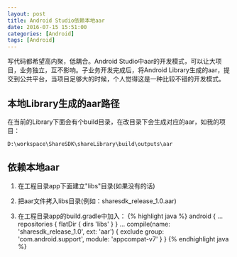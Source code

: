 ```yaml
---
layout: post
title: Android Studio依赖本地aar
date: 2016-07-15 15:51:00
categories: [Android]
tags: [Android]
---
```


写代码都希望高内聚，低耦合。Android Studio中aar的开发模式，可以让大项目，业务独立，互不影响。子业务开发完成后，将Android Library生成的aar，提交到公共平台，当项目足够大的时候，个人觉得这是一种比较不错的开发模式。
<!--more-->

## 本地Library生成的aar路径
在当前的Library下面会有个build目录，在改目录下会生成对应的aar，如我的项目：

    D:\workspace\ShareSDK\shareLibrary\build\outputs\aar

## 依赖本地aar

1. 在工程目录app下面建立"libs"目录(如果没有的话)

2. 把aar文件拷入libs目录(例如：sharesdk_release_1.0.aar)

3. 在工程目录app的build.gradle中加入：
{% highlight java %}
android {
	...
	repositories {
		flatDir {
			dirs 'libs'
		}
	}
	...
	compile(name: 'sharesdk_release_1.0', ext: 'aar') {
		exclude group: 'com.android.support', module: 'appcompat-v7'
	}
}
{% endhighlight java %}
    
